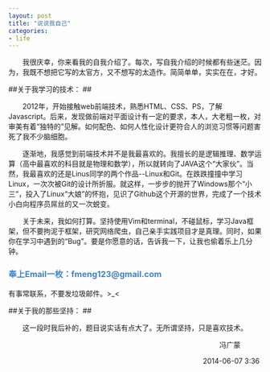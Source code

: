 ```yaml
---
layout: post
title: "说说我自己"
categories:
- life
---
```



&emsp;&emsp;我很庆幸，你来看我的自我介绍了。每次，写自我介绍的时候都有些迷茫。因为，我既不想把它写的太官方，又不想写的太造作。简简单单，实实在在，才好。

##关于我学习的技术：  ##


&emsp;&emsp;2012年，开始接触web前端技术，熟悉HTML、CSS、PS，了解Javascript。后来，发现做前端对平面设计有一定的要求，本人，大老粗一枚，对审美有着“独特的”见解。如何配色、如何人性化设计更符合人的浏览习惯等问题害死了我不少脑细胞。


&emsp;&emsp;<a name="email" id="email"></a>逐渐地，我感觉到前端技术并不是我最喜欢的。我擅长的是逻辑推理、数学运算（高中最喜欢的科目就是物理和数学），所以就转向了JAVA这个“大家伙”。当然，我最喜欢的还是Linus同学的两个作品--Linux和Git。在跌跌撞撞中学习Linux，一次次被Git的设计所折服。就这样，一步步的抛开了Windows那个“小三”，投入了Linux“大娘”的怀抱，见识了Github这个开源的世界，完成了一个技术小白向程序员屌丝的又一次蜕变。


&emsp;&emsp;关于未来，我如何打算。坚持使用Vim和terminal，不碰鼠标，学习Java框架，但不要拘泥于框架，研究网络爬虫，自己亲手实践项目才是真理。同时，如果你在学习中遇到的“Bug”。要是你愿意的话，告诉我一下，让我也偷着乐上几分钟。

<h3 style="color:#4183C4;">奉上Email一枚：fmeng123@gmail.com</h3>

有事常联系，不要发垃圾邮件。>_<


##关于我的那些坚持：  ##
	
&emsp;&emsp;这一段时我后补的，题目说实话有点大了。无所谓坚持，只是喜欢技术。

<p align=right>冯广蒙&emsp;&emsp;&emsp;</p>
<p align=right>2014-06-07&nbsp;3:36&nbsp;</p>
